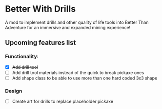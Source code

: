# Better With Drills

A mod to implement drills and other quality of life tools into Better Than Adventure for an immersive and expanded mining experience!

## Upcoming features list

### Functionality:
- [x] ~~Add drill tool~~ 
- [ ] Add drill tool materials instead of the quick to break pickaxe ones 
- [ ] Add shape class to be able to use more than one hard coded 3x3 shape

### Design
- [ ] Create art for drills to replace placeholder pickaxe
